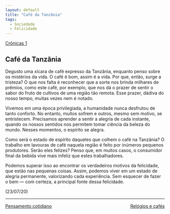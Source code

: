 ```yaml
---
layout: default
title: "Café da Tanzânia"
tags:
  - Sociedade
  - Felicidade
--- 
```




[Crônicas 1](./)

## Café da Tanzânia

Degusto uma xícara de café expresso da Tanzânia, enquanto penso sobre os mistérios da vida. O café é bom, assim é a vida. Por que, então, surge a tristeza? O que nos falta é reconhecer que a sorte nos brinda milhares de prêmios, como este café, por exemplo, que nos dá o prazer de sentir o sabor do fruto de cultivos de uma região tão remota. Esse prazer, dádiva do nosso tempo, muitas vezes nem é notado.

Vivemos em uma época privilegiada, a humanidade nunca desfrutou de tanto conforto. No entanto, muitos sofrem e outros, mesmo sem motivo, se entristecem. Precisamos aprender a sentir a alegria de cada instante, quando os nossos sentidos nos permitem tomar ciência da beleza do mundo. Nesses momentos, o espírito se alegra.

Como será o estado de espírito daqueles que colhem o café na Tanzânia? O trabalho em lavouras de café naquela região é feito por inúmeros pequenos produtores. Serão eles felizes? Penso que, em muitos casos, o consumidor final da bebida vive mais infeliz que estes trabalhadores.

Podemos superar isso ao encontrar os verdadeiros motivos da felicidade, que estão nas pequenas coisas. Assim, podemos viver em um estado de alegria permanente, valorizando cada experiência. Sem esquecer de fazer o bem — com certeza, a principal fonte dessa felicidade.

(23/07/20)

---

<div style="display: flex; justify-content: space-between;">
  <a href="./pensamento-cotidiano.html">Pensamento cotidiano</a>
  <a href="./relogios-e-cafes.html">Relógios e cafés</a>
</div>
